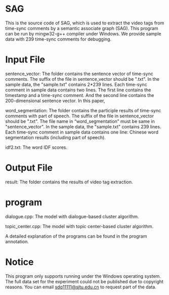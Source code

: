 # SAG
This is the source code of SAG, which is used to extract the video tags from time-sync comments by a semantic associate graph (SAG). This program can be run by mingw32-g++ compiler under Windows. We provide sample data with 239 time-sync comments for debugging.

# Input File
sentence_vector: The folder contains the sentence vector of time-sync comments. The suffix of the file in sentence_vector should be ".txt". In the sample data, the "sample.txt" contains 2*239 lines. Each time-sync comment in sample data contains two lines. The first line contains the timestamp and a time-sync comment. And the second line contains the 200-dimensional sentence vector. In this paper, 

word_segmentation: The folder contains the participle results of time-sync comments with part of speech. The suffix of the file in sentence_vector should be ".txt". The file name in “word_segmentation” must be same in "sentence_vector". In the sample data, the "sample.txt" contains 239 lines. Each time-sync comment in sample data contains one line: Chinese word segmentation results (including part of speech).

idf2.txt: The word IDF scores.

# Output File
result: The folder contains the results of video tag extraction.

# program
dialogue.cpp: The model with dialogue-based cluster algorithm. 

topic_center.cpp: The model with topic center-based cluster algorithm.

A detailed explanation of the programs can be found in the program annotation.

# Notice
This program only supports running under the Windows operating system. The full data set for the experiment could not be published due to copyright reasons. You can email sdq11111@sjtu.edu.cn to request part of the data.
